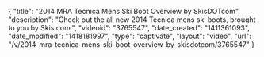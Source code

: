 {
    "title": "2014 MRA Tecnica Mens Ski Boot Overview by SkisDOTcom",
    "description": "Check out the all new 2014 Tecnica mens ski boots, brought to you by Skis.com.",
    "videoid": "3765547",
    "date_created": "1411361093",
    "date_modified": "1418181997",
    "type": "captivate",
    "layout": "video",
    "url": "\/v\/2014-mra-tecnica-mens-ski-boot-overview-by-skisdotcom\/3765547"
}